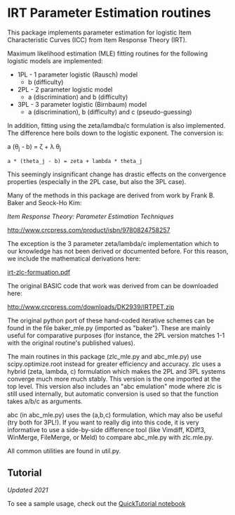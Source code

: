 # IRT Parameter Estimation routines

This package implements parameter estimation for logistic Item Characteristic Curves (ICC) from Item Response Theory (IRT).

Maximum likelihood estimation (MLE) fitting routines for the following logistic models are implemented:
 
 * 1PL - 1 parameter logistic (Rausch) model
   * b (difficulty)
 * 2PL - 2 parameter logistic model
   * a (discrimination) and b (difficulty)
 * 3PL - 3 parameter logistic (Birnbaum) model
   * a (discrimination), b (difficulty) and c (pseudo-guessing)

In addition, fitting using the zeta/lamdba/c formulation is also implemented.
The difference here boils down to the logistic exponent.
The conversion is:

a (θ<sub>j</sub> - b) = ζ + λ θ<sub>j</sub>

```a * (theta_j - b) = zeta + lambda * theta_j```

This seemingly insignificant change has drastic effects on the convergence
properties (especially in the 2PL case, but also the 3PL case).

Many of the methods in this package are derived from work by
Frank B. Baker and Seock-Ho Kim:

_Item Response Theory: Parameter Estimation Techniques_

http://www.crcpress.com/product/isbn/9780824758257

The exception is the 3 parameter zeta/lambda/c implementation which to our
knowledge has not been derived or documented before.
For this reason, we include the mathematical derivations here:

[irt-zlc-formuation.pdf](doc/zlc-irt-formulation.pdf)

The original BASIC code that work was derived from can be downloaded here:

http://www.crcpress.com/downloads/DK2939/IRTPET.zip

The original python port of these hand-coded iterative schemes can be
found in the file baker_mle.py (imported as "baker").
These are mainly useful for comparative purposes (for instance, the 2PL
version matches 1-1 with the original routine's published values).

The main routines in this package (zlc_mle.py and abc_mle.py)
use scipy.optimize.root instead for greater efficiency and accuracy.
zlc uses a hybrid (zeta, lambda, c) formulation which makes the 2PL
and 3PL systems converge much more much stably.
This version is the one imported at the top level.
This version also includes an "abc emulation" mode where zlc is still
used internally, but automatic conversion is used so that the function
takes a/b/c as arguments.

abc (in abc_mle.py) uses the (a,b,c) formulation, which may also be
useful (try both for 3PL!).
If you want to really dig into this code, it is very informative to use
a side-by-side difference tool
(like Vimdiff, KDiff3, WinMerge, FileMerge, or Meld)
to compare abc_mle.py with zlc.mle.py.

All common utilities are found in util.py.

## Tutorial

*Updated 2021*

To see a sample usage, check out the [QuickTutorial notebook](https://github.com/pluralsight/irt_parameter_estimation/blob/master/doc/QuickTutorial.ipynb)
